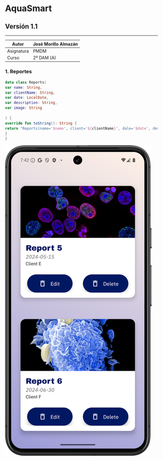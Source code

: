 # AquaSmart
## Versión 1.1

---

| Autor      | José Morillo Almazán |
|------------|----------------------|
| Asignatura | PMDM                 |
| Curso      | 2º DAM (A)           |


### 1. Reportes

``` kotlin
data class Reports(
var name: String,
var clientName: String,
var date: LocalDate,
var description: String,
var image: String

) {
override fun toString(): String {
return "Reports(name='$name', client='${clientName}', dale='$date', description='$description', image='$image')"
}
}
```

![RecyclerView Aquasmart](img%2FScreenshot_20241128_204303.png)



